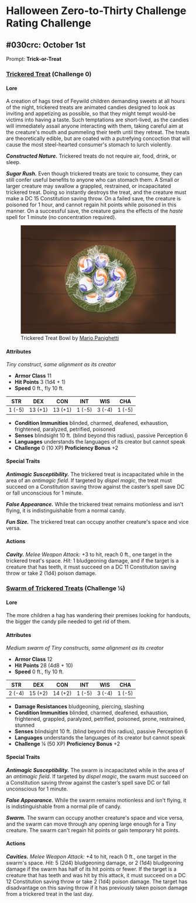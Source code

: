 # Halloween Zero-to-Thirty Challenge Rating Challenge

## #030crc: October 1st

Prompt: **Trick-or-Treat**

### [Trickered Treat](https://github.com/mpanighetti/dnd5e-monsters/blob/main/constructs/trickered-treat.md) (Challenge 0)

#### Lore

A creation of hags tired of Feywild children demanding sweets at all hours of the night, trickered treats are animated candies designed to look as inviting and appetizing as possible, so that they might tempt would-be victims into having a taste. Such temptations are short-lived, as the candies will immediately assail anyone interacting with them, taking careful aim at the creature's mouth and pummeling their teeth until they retreat. The treats are theoretically edible, but are coated with a putrefying concoction that will cause the most steel-hearted consumer's stomach to lurch violently.

_**Constructed Nature.**_ Trickered treats do not require air, food, drink, or sleep.

_**Sugar Rush.**_ Even though trickered treats are toxic to consume, they can still confer useful benefits to anyone who can stomach them. A Small or larger creature may swallow a grappled, restrained, or incapacitated trickered treat. Doing so instantly destroys the treat, and the creature must make a DC 15 Constitution saving throw. On a failed save, the creature is poisoned for 1 hour, and cannot regain hit points while poisoned in this manner. On a successful save, the creature gains the effects of the _haste_ spell for 1 minute (no concentration required).

<figure>
  <img src="https://github.com/mpanighetti/dnd5e-monsters/raw/main/constructs/trickered-treat-bowl.png" alt="Drawing of trickered treats, depicting a green glass bowl with Tide Pods wrapped like candies." />
  <figcaption>Trickered Treat Bowl by <a href="https://mario.panighetti.net">Mario Panighetti</a></figcaption>
</figure>

#### Attributes

_Tiny construct, same alignment as its creator_

- **Armor Class** 11
- **Hit Points** 3 (1d4 + 1)
- **Speed** 0 ft., fly 10 ft.

| STR  |  DEX  |  CON  | INT  | WIS  | CHA  |
|:----:|:-----:|:-----:|:----:|:----:|:----:|
|1 (-5)|13 (+1)|13 (+1)|1 (-5)|3 (-4)|1 (-5)|

- **Condition Immunities** blinded, charmed, deafened, exhaustion, frightened, paralyzed, petrified, poisoned
- **Senses** blindsight 10 ft. (blind beyond this radius), passive Perception 6
- **Languages** understands the languages of its creator but cannot speak
- **Challenge** 0 (10 XP) **Proficiency Bonus** +2

#### Special Traits

_**Antimagic Susceptibility.**_ The trickered treat is incapacitated while in the area of an _antimagic field_. If targeted by _dispel magic_, the treat must succeed on a Constitution saving throw against the caster’s spell save DC or fall unconscious for 1 minute.

_**False Appearance.**_ While the trickered treat remains motionless and isn't flying, it is indistinguishable from a normal candy.

_**Fun Size.**_ The trickered treat can occupy another creature's space and vice versa.

#### Actions

_**Cavity.**_ _Melee Weapon Attack:_ +3 to hit, reach 0 ft., one target in the trickered treat's space. _Hit:_ 1 bludgeoning damage, and if the target is a creature that has teeth, it must succeed on a DC 11 Constitution saving throw or take 2 (1d4) poison damage.

### [Swarm of Trickered Treats](https://github.com/mpanighetti/dnd5e-monsters/blob/main/constructs/trickered-treat.md#swarm-of-trickered-treats) (Challenge ¼)

#### Lore

The more children a hag has wandering their premises looking for handouts, the bigger the candy pile needed to get rid of them.

#### Attributes

_Medium swarm of Tiny constructs, same alignment as its creator_

- **Armor Class** 12
- **Hit Points** 28 (4d8 + 10)
- **Speed** 0 ft., fly 10 ft.

| STR  |  DEX  |  CON  | INT  | WIS  | CHA  |
|:----:|:-----:|:-----:|:----:|:----:|:----:|
|2 (-4)|15 (+2)|14 (+2)|1 (-5)|3 (-4)|1 (-5)|

- **Damage Resistances** bludgeoning, piercing, slashing
- **Condition Immunities** blinded, charmed, deafened, exhaustion, frightened, grappled, paralyzed, petrified, poisoned, prone, restrained, stunned
- **Senses** blindsight 10 ft. (blind beyond this radius), passive Perception 6
- **Languages** understands the languages of its creator but cannot speak
- **Challenge** ¼ (50 XP) **Proficiency Bonus** +2

#### Special Traits

_**Antimagic Susceptibility.**_ The swarm is incapacitated while in the area of an _antimagic field_. If targeted by _dispel magic_, the swarm must succeed on a Constitution saving throw against the caster’s spell save DC or fall unconscious for 1 minute.

_**False Appearance.**_ While the swarm remains motionless and isn't flying, it is indistinguishable from a normal pile of candy.

_**Swarm.**_ The swarm can occupy another creature's space and vice versa, and the swarm can move through any opening large enough for a Tiny creature. The swarm can't regain hit points or gain temporary hit points.

#### Actions

_**Cavities.**_ _Melee Weapon Attack:_ +4 to hit, reach 0 ft., one target in the swarm's space. _Hit:_ 5 (2d4) bludgeoning damage, or 2 (1d4) bludgeoning damage if the swarm has half of its hit points or fewer. If the target is a creature that has teeth and was hit by this attack, it must succeed on a DC 12 Constitution saving throw or take 2 (1d4) poison damage. The target has disadvantage on this saving throw if it has previously taken poison damage from a trickered treat in the last day.